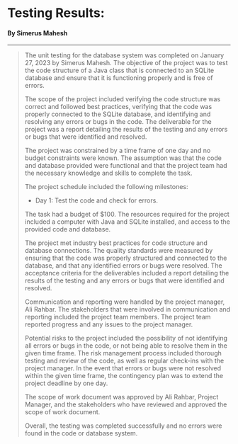 # Testing Results:
#### By Simerus Mahesh
***

> The unit testing for the database system was completed on January 27, 2023 by Simerus Mahesh. The objective of the project was to test the code structure of a Java class that is connected to an SQLite database and ensure that it is functioning properly and is free of errors.
>
> The scope of the project included verifying the code structure was correct and followed best practices, verifying that the code was properly connected to the SQLite database, and identifying and resolving any errors or bugs in the code. The deliverable for the project was a report detailing the results of the testing and any errors or bugs that were identified and resolved.
>
> The project was constrained by a time frame of one day and no budget constraints were known. The assumption was that the code and database provided were functional and that the project team had the necessary knowledge and skills to complete the task.
>
> The project schedule included the following milestones:
> * Day 1: Test the code and check for errors.
>
> The task had a budget of $100. The resources required for the project included a computer with Java and SQLite installed, and access to the provided code and database.
>
> The project met industry best practices for code structure and database connections. The quality standards were measured by ensuring that the code was properly structured and connected to the database, and that any identified errors or bugs were resolved. The acceptance criteria for the deliverables included a report detailing the results of the testing and any errors or bugs that were identified and resolved.
>
> Communication and reporting were handled by the project manager, Ali Rahbar. The stakeholders that were involved in communication and reporting included the project team members. The project team reported progress and any issues to the project manager.
>
> Potential risks to the project included the possibility of not identifying all errors or bugs in the code, or not being able to resolve them in the given time frame. The risk management process included thorough testing and review of the code, as well as regular check-ins with the project manager. In the event that errors or bugs were not resolved within the given time frame, the contingency plan was to extend the project deadline by one day.
>
> The scope of work document was approved by Ali Rahbar, Project Manager, and the stakeholders who have reviewed and approved the scope of work document.
>
> Overall, the testing was completed successfully and no errors were found in the code or database system.